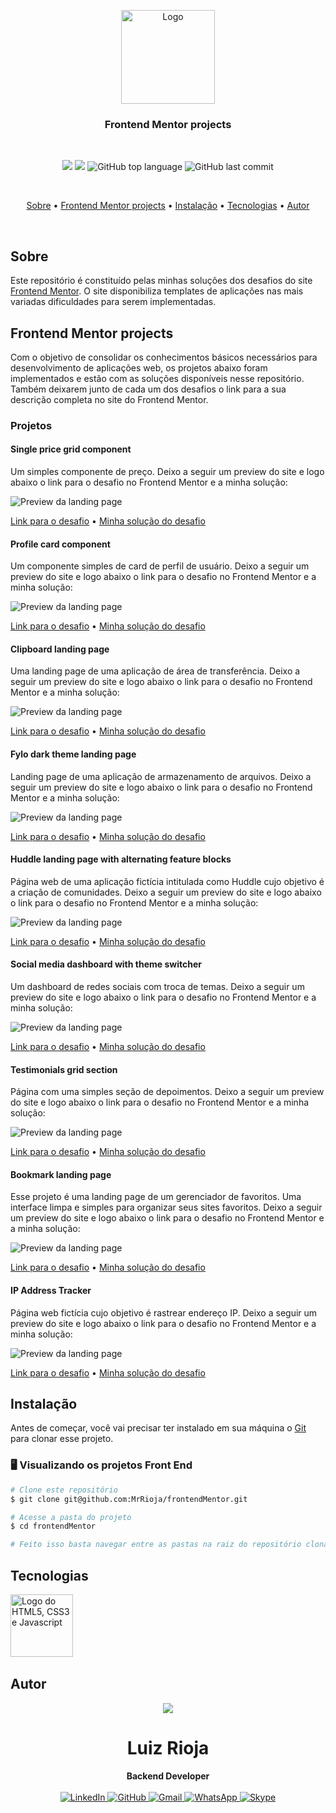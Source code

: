 <p align="center">
  <img src="https://seeklogo.com/images/F/frontend-mentor-logo-DD85EFE0E9-seeklogo.com.png" alt="Logo" width="150"/>
  <br>
</p>
<h3 align="center">
Frontend Mentor projects
</h3>

<br>

<p align="center">
  <img src="https://img.shields.io/static/v1?label=Frontend&message=Mentor&color=blueviolet&style=for-the-badge"/>
  <img src="https://img.shields.io/github/license/MrRioja/frontendMentor?color=blueviolet&logo=License&style=for-the-badge"/>
  <img alt="GitHub top language" src="https://img.shields.io/github/languages/top/MrRioja/frontendMentor?color=blueviolet&logo=html5&logoColor=white&style=for-the-badge">
  <img alt="GitHub last commit" src="https://img.shields.io/github/last-commit/MrRioja/frontendMentor?color=blueviolet&style=for-the-badge">
</p>
<br>

<p align="center">
  <a href="#sobre">Sobre</a> •
  <a href="#frontend-mentor-projects">Frontend Mentor projects</a> •
  <a href="#instalação">Instalação</a> •
  <a href="#tecnologias">Tecnologias</a> •
  <a href="#autor">Autor</a>  
</p>

<br>

## Sobre

Este repositório é constituído pelas minhas soluções dos desafios do site [Frontend Mentor](https://www.frontendmentor.io/challenges). O site disponibiliza templates de aplicações nas mais variadas dificuldades para serem implementadas.

## Frontend Mentor projects

Com o objetivo de consolidar os conhecimentos básicos necessários para desenvolvimento de aplicações web, os projetos abaixo foram implementados e estão com as soluções disponíveis nesse repositório. Também deixarem junto de cada um dos desafios o link para a sua descrição completa no site do Frontend Mentor.

### Projetos

#### Single price grid component

<!-- Nivel 1 - Newbie -->

Um simples componente de preço. Deixo a seguir um preview do site e logo abaixo o link para o desafio no Frontend Mentor e a minha solução:

![Preview da landing page](./price-grid-component/design/desktop-preview.jpg)

[Link para o desafio](https://www.frontendmentor.io/challenges/single-price-grid-component-5ce41129d0ff452fec5abbbc) • [Minha solução do desafio](./price-grid-component/)

#### Profile card component

<!-- Nivel 1 - Newbie -->

Um componente simples de card de perfil de usuário. Deixo a seguir um preview do site e logo abaixo o link para o desafio no Frontend Mentor e a minha solução:

![Preview da landing page](./profileCard/design/desktop-preview.jpg)

[Link para o desafio](https://www.frontendmentor.io/challenges/profile-card-component-cfArpWshJ) • [Minha solução do desafio](./profileCard/)

#### Clipboard landing page

<!-- Nivel 2 - Junior -->

Uma landing page de uma aplicação de área de transferência. Deixo a seguir um preview do site e logo abaixo o link para o desafio no Frontend Mentor e a minha solução:

![Preview da landing page](./clipboard-landing-page/design/desktop-preview.jpg)

[Link para o desafio](https://www.frontendmentor.io/challenges/clipboard-landing-page-5cc9bccd6c4c91111378ecb9) • [Minha solução do desafio](./clipboard-landing-page/)

#### Fylo dark theme landing page

<!-- Nivel 2 - Junior -->

Landing page de uma aplicação de armazenamento de arquivos. Deixo a seguir um preview do site e logo abaixo o link para o desafio no Frontend Mentor e a minha solução:

![Preview da landing page](./fylo-landing-page/design/desktop-preview.jpg)

[Link para o desafio](https://www.frontendmentor.io/challenges/fylo-dark-theme-landing-page-5ca5f2d21e82137ec91a50fd) • [Minha solução do desafio](./fylo-landing-page/)

#### Huddle landing page with alternating feature blocks

<!-- Nivel 2 - Junior -->

Página web de uma aplicação fictícia intitulada como Huddle cujo objetivo é a criação de comunidades. Deixo a seguir um preview do site e logo abaixo o link para o desafio no Frontend Mentor e a minha solução:

![Preview da landing page](./huddle-landing-page-with-alternating-feature-blocks-master/design/desktop-preview.jpg)

[Link para o desafio](https://www.frontendmentor.io/challenges/huddle-landing-page-with-alternating-feature-blocks-5ca5f5981e82137ec91a5100) • [Minha solução do desafio](./huddle-landing-page-with-alternating-feature-blocks-master/)

#### Social media dashboard with theme switcher

<!-- Nivel 2 - Junior -->

Um dashboard de redes sociais com troca de temas. Deixo a seguir um preview do site e logo abaixo o link para o desafio no Frontend Mentor e a minha solução:

![Preview da landing page](./social-media-dashboard-with-theme-switcher-master/design/desktop-preview.jpg)

[Link para o desafio](https://www.frontendmentor.io/challenges/social-media-dashboard-with-theme-switcher-6oY8ozp_H) • [Minha solução do desafio](./social-media-dashboard-with-theme-switcher-master/)

#### Testimonials grid section

<!-- Nivel 2 - Junior -->

Página com uma simples seção de depoimentos. Deixo a seguir um preview do site e logo abaixo o link para o desafio no Frontend Mentor e a minha solução:

![Preview da landing page](./testimonials-grid-section-main/design/desktop-preview.jpg)

[Link para o desafio](https://www.frontendmentor.io/challenges/testimonials-grid-section-Nnw6J7Un7) • [Minha solução do desafio](./testimonials-grid-section-main/)

#### Bookmark landing page

<!-- Nivel 3 - intermediate -->

Esse projeto é uma landing page de um gerenciador de favoritos. Uma interface limpa e simples para organizar seus sites favoritos. Deixo a seguir um preview do site e logo abaixo o link para o desafio no Frontend Mentor e a minha solução:

![Preview da landing page](./bookmark-landing-page-master/design/desktop-preview.jpg)

[Link para o desafio](https://www.frontendmentor.io/challenges/bookmark-landing-page-5d0b588a9edda32581d29158) • [Minha solução do desafio](/bookmark-landing-page-master/)

#### IP Address Tracker

<!-- Nivel 3 - Intermediate -->

Página web fictícia cujo objetivo é rastrear endereço IP. Deixo a seguir um preview do site e logo abaixo o link para o desafio no Frontend Mentor e a minha solução:

![Preview da landing page](./ip-address-tracker-master/design/desktop-preview.jpg)

[Link para o desafio](https://www.frontendmentor.io/challenges/ip-address-tracker-I8-0yYAH0) • [Minha solução do desafio](./ip-address-tracker-master/)

## Instalação

Antes de começar, você vai precisar ter instalado em sua máquina o [Git](https://git-scm.com) para clonar esse projeto.

### 🖥️ Visualizando os projetos Front End

```bash
# Clone este repositório
$ git clone git@github.com:MrRioja/frontendMentor.git

# Acesse a pasta do projeto
$ cd frontendMentor

# Feito isso basta navegar entre as pastas na raiz do repositório clonado e arrastar os arquivos index.html para um navegador de sua preferência
```

## Tecnologias

<img align="left" src="https://www.freepnglogos.com/uploads/html5-logo-png/html5-logo-devextreme-multi-purpose-controls-html-javascript-3.png" alt="Logo do HTML5, CSS3 e Javascript" height="100" />

<br><br><br><br><br><br>

## Autor

<div align="center">
<img src="https://images.weserv.nl/?url=avatars.githubusercontent.com/u/55336456?v=4&h=100&w=100&fit=cover&mask=circle&maxage=7d" />
<h1>Luiz Rioja</h1>
<strong>Backend Developer</strong>
<br/>
<br/>

<a href="https://linkedin.com/in/luizrioja" target="_blank">
<img alt="LinkedIn" src="https://img.shields.io/badge/linkedin-%230077B5.svg?style=for-the-badge&logo=linkedin&logoColor=white"/>
</a>

<a href="https://github.com/mrrioja" target="_blank">
<img alt="GitHub" src="https://img.shields.io/badge/github-%23121011.svg?style=for-the-badge&logo=github&logoColor=white"/>
</a>

<a href="mailto:lulyrioja@gmail.com?subject=Fala%20Dev" target="_blank">
<img alt="Gmail" src="https://img.shields.io/badge/Gmail-D14836?style=for-the-badge&logo=gmail&logoColor=white" />
</a>

<a href="https://api.whatsapp.com/send?phone=5511933572652" target="_blank">
<img alt="WhatsApp" src="https://img.shields.io/badge/WhatsApp-25D366?style=for-the-badge&logo=whatsapp&logoColor=white"/>
</a>

<a href="https://join.skype.com/invite/tvBbOq03j5Uu" target="_blank">
<img alt="Skype" src="https://img.shields.io/badge/SKYPE-%2300AFF0.svg?style=for-the-badge&logo=Skype&logoColor=white"/>
</a>

<br/>
<br/>
</div>
